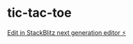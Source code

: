 # tic-tac-toe

[Edit in StackBlitz next generation editor ⚡️](https://stackblitz.com/~/github.com/gnfdedsec/tic-tac-toe)